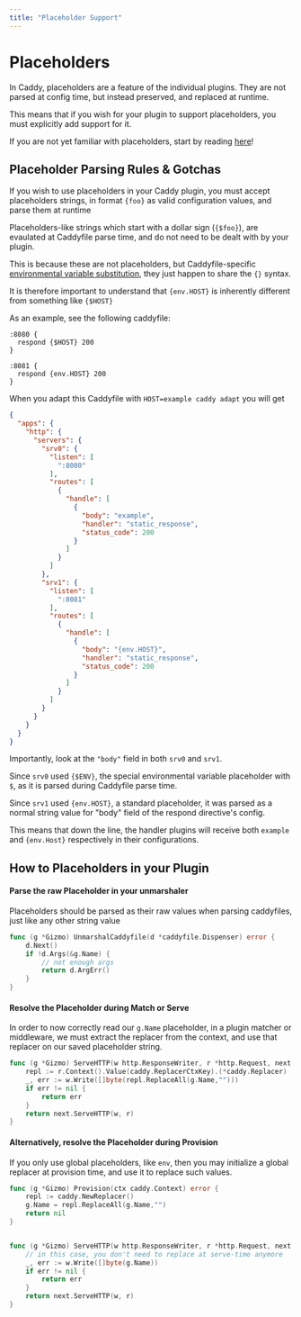 ```yaml
---
title: "Placeholder Support"
---
```


# Placeholders

In Caddy, placeholders are a feature of the individual plugins. They are not parsed at config time, but instead preserved, and replaced at runtime.

This means that if you wish for your plugin to support placeholders, you must explicitly add support for it.

If you are not yet familiar with placeholders, start by reading [here](/docs/conventions#placeholders)!

## Placeholder Parsing Rules & Gotchas

If you wish to use placeholders in your Caddy plugin, you must accept placeholders strings, in format `{foo}` as valid configuration values, and parse them at runtime

Placeholders-like strings which start with a dollar sign (`{$foo}`), are evaulated at Caddyfile parse time, and do not need to be dealt with by your plugin.

This is because these are not placeholders, but Caddyfile-specific [environmental variable substitution](/docs/caddyfile/concepts/#environmental-variables), they just happen to share the `{}` syntax.

It is therefore important to understand that `{env.HOST}` is inherently different from something like `{$HOST}`

As an example, see the following caddyfile:
```caddyfile
:8080 {
  respond {$HOST} 200
}

:8081 {
  respond {env.HOST} 200
}
```

When you adapt this Caddyfile with `HOST=example caddy adapt` you will get
```json
{
  "apps": {
    "http": {
      "servers": {
        "srv0": {
          "listen": [
            ":8080"
          ],
          "routes": [
            {
              "handle": [
                {
                  "body": "example",
                  "handler": "static_response",
                  "status_code": 200
                }
              ]
            }
          ]
        },
        "srv1": {
          "listen": [
            ":8081"
          ],
          "routes": [
            {
              "handle": [
                {
                  "body": "{env.HOST}",
                  "handler": "static_response",
                  "status_code": 200
                }
              ]
            }
          ]
        }
      }
    }
  }
}
```

Importantly, look at the `"body"` field in both `srv0` and `srv1`.

Since `srv0` used `{$ENV}`, the special environmental variable placeholder with `$`, as it is parsed during Caddyfile parse time.

Since `srv1` used `{env.HOST}`, a standard placeholder, it was parsed as a normal string value for "body" field of the respond directive's config.

This means that down the line, the handler plugins will receive both `example` and `{env.Host}` respectively in their configurations.

## How to Placeholders in your Plugin

#### Parse the raw Placeholder in your unmarshaler

Placeholders should be parsed as their raw values when parsing caddyfiles, just like any other string value

```go
func (g *Gizmo) UnmarshalCaddyfile(d *caddyfile.Dispenser) error {
	d.Next()
	if !d.Args(&g.Name) {
		// not enough args
		return d.ArgErr()
	}
}
```

#### Resolve the Placeholder during Match or Serve

In order to now correctly read our `g.Name` placeholder, in a plugin matcher or middleware, we must extract the replacer from the context, and use that replacer on our saved placeholder string.

```go
func (g *Gizmo) ServeHTTP(w http.ResponseWriter, r *http.Request, next caddyhttp.Handler) error {
	repl := r.Context().Value(caddy.ReplacerCtxKey).(*caddy.Replacer)
	_, err := w.Write([]byte(repl.ReplaceAll(g.Name,"")))
	if err != nil {
		return err
	}
	return next.ServeHTTP(w, r)
}
```

#### Alternatively, resolve the Placeholder during Provision

If you only use global placeholders, like `env`, then you may initialize a global replacer at provision time, and use it to replace such values.

```go
func (g *Gizmo) Provision(ctx caddy.Context) error {
	repl := caddy.NewReplacer()
	g.Name = repl.ReplaceAll(g.Name,"")
	return nil
}


func (g *Gizmo) ServeHTTP(w http.ResponseWriter, r *http.Request, next caddyhttp.Handler) error {
	// in this case, you don't need to replace at serve-time anymore
	_, err := w.Write([]byte(g.Name))
	if err != nil {
		return err
	}
	return next.ServeHTTP(w, r)
}
```
